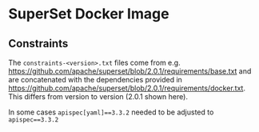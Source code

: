 # SuperSet Docker Image

## Constraints

The `constraints-<version>.txt` files come from e.g. <https://github.com/apache/superset/blob/2.0.1/requirements/base.txt> and are concatenated with the dependencies provided in <https://github.com/apache/superset/blob/2.0.1/requirements/docker.txt>. This differs from version to version (2.0.1 shown here).

In some cases `apispec[yaml]==3.3.2` needed to be adjusted to `apispec==3.3.2`
